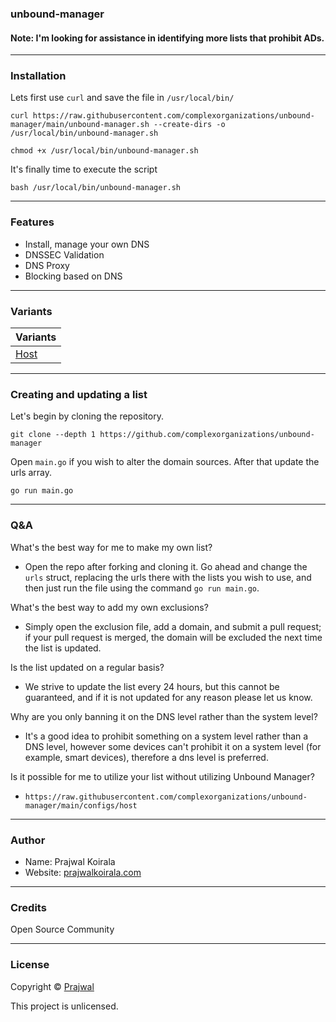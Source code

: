 ### unbound-manager

#### Note: I'm looking for assistance in identifying more lists that prohibit ADs.
---
### Installation
Lets first use `curl` and save the file in `/usr/local/bin/`
```
curl https://raw.githubusercontent.com/complexorganizations/unbound-manager/main/unbound-manager.sh --create-dirs -o /usr/local/bin/unbound-manager.sh
```
```
chmod +x /usr/local/bin/unbound-manager.sh
```
It's finally time to execute the script
```
bash /usr/local/bin/unbound-manager.sh
```
---
### Features
- Install, manage your own DNS
- DNSSEC Validation
- DNS Proxy
- Blocking based on DNS

---
### Variants
| Variants               |
| ---------------------  |
| [Host](https://raw.githubusercontent.com/complexorganizations/unbound-manager/main/configs/host) |

---
### Creating and updating a list
Let's begin by cloning the repository.
```
git clone --depth 1 https://github.com/complexorganizations/unbound-manager
```
Open `main.go` if you wish to alter the domain sources. After that update the urls array.
```
go run main.go
```

---
### Q&A
What's the best way for me to make my own list?
- Open the repo after forking and cloning it. Go ahead and change the `urls` struct, replacing the urls there with the lists you wish to use, and then just run the file using the command `go run main.go`.

What's the best way to add my own exclusions?
- Simply open the exclusion file, add a domain, and submit a pull request; if your pull request is merged, the domain will be excluded the next time the list is updated.

Is the list updated on a regular basis?
- We strive to update the list every 24 hours, but this cannot be guaranteed, and if it is not updated for any reason please let us know.

Why are you only banning it on the DNS level rather than the system level?
- It's a good idea to prohibit something on a system level rather than a DNS level, however some devices can't prohibit it on a system level (for example, smart devices), therefore a dns level is preferred.

Is it possible for me to utilize your list without utilizing Unbound Manager?
- `https://raw.githubusercontent.com/complexorganizations/unbound-manager/main/configs/host`

---
### Author
* Name: Prajwal Koirala
* Website: [prajwalkoirala.com](https://www.prajwalkoirala.com)

---
### Credits
Open Source Community

---
### License
Copyright © [Prajwal](https://github.com/prajwal-koirala)

This project is unlicensed.
